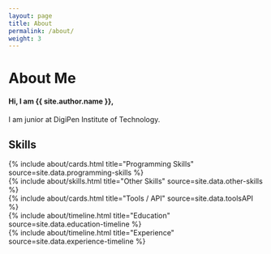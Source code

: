 ```yaml
---
layout: page
title: About
permalink: /about/
weight: 3
---
```


# **About Me**

<h4>Hi, I am <strong>{{ site.author.name }},</strong></h4>
<p></p>
I am junior at DigiPen Institute of Technology.

<h2 class="mb-3">Skills</h2>
<div class="row">
<div class="col-md-6">
{% include about/cards.html title="Programming Skills" source=site.data.programming-skills %}
</div>
<div class="col-md-6">
{% include about/skills.html title="Other Skills" source=site.data.other-skills %}
</div>
<div class="w-100"></div>
<div class="col mt-4">
{% include about/cards.html title="Tools / API" source=site.data.toolsAPI %}
</div>
</div>

<div class="row">
{% include about/timeline.html title="Education" source=site.data.education-timeline %}
</div>

<div class="row">
{% include about/timeline.html title="Experience" source=site.data.experience-timeline %}
</div>